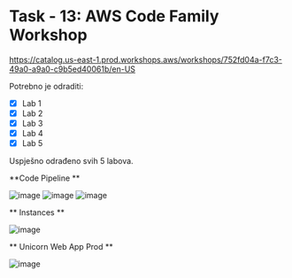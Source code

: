 # Task - 13: AWS Code Family Workshop

https://catalog.us-east-1.prod.workshops.aws/workshops/752fd04a-f7c3-49a0-a9a0-c9b5ed40061b/en-US

Potrebno je odraditi:

- [x] Lab 1
- [x] Lab 2
- [x] Lab 3
- [x] Lab 4
- [x] Lab 5

Uspješno odrađeno svih 5 labova.

**Code Pipeline **

![image](https://github.com/dalibor1998/dalibor-prastalo-devops-mentorship/assets/123886701/479fec2e-e8fb-4fd7-bc0e-3fa0ccc09e6a)
![image](https://github.com/dalibor1998/dalibor-prastalo-devops-mentorship/assets/123886701/a4cdefed-7b3d-43a4-a603-d0dfa601b1d2)
![image](https://github.com/dalibor1998/dalibor-prastalo-devops-mentorship/assets/123886701/58ad1b50-3d39-4223-b826-d4f5f92a8670)

** Instances **

![image](https://github.com/dalibor1998/dalibor-prastalo-devops-mentorship/assets/123886701/961ad23e-17d4-4cb1-97bf-8e7a23af0855)

** Unicorn Web App Prod **

![image](https://github.com/dalibor1998/dalibor-prastalo-devops-mentorship/assets/123886701/00cc428e-a02a-4eef-a47e-b0668d555007)






